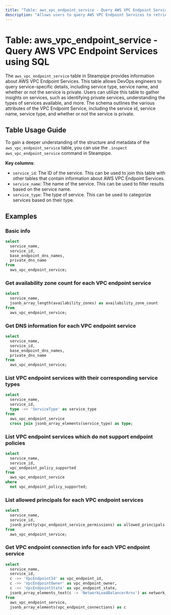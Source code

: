 ```yaml
---
title: "Table: aws_vpc_endpoint_service - Query AWS VPC Endpoint Services using SQL"
description: "Allows users to query AWS VPC Endpoint Services to retrieve detailed information about each service, including service name, service type, and whether or not the service is private."
---
```


# Table: aws_vpc_endpoint_service - Query AWS VPC Endpoint Services using SQL

The `aws_vpc_endpoint_service` table in Steampipe provides information about AWS VPC Endpoint Services. This table allows DevOps engineers to query service-specific details, including service type, service name, and whether or not the service is private. Users can utilize this table to gather insights on services, such as identifying private services, understanding the types of services available, and more. The schema outlines the various attributes of the VPC Endpoint Service, including the service id, service name, service type, and whether or not the service is private.

## Table Usage Guide

To gain a deeper understanding of the structure and metadata of the `aws_vpc_endpoint_service` table, you can use the `.inspect aws_vpc_endpoint_service` command in Steampipe.

**Key columns**:

- `service_id`: The ID of the service. This can be used to join this table with other tables that contain information about AWS VPC Endpoint Services.
- `service_name`: The name of the service. This can be used to filter results based on the service name.
- `service_type`: The type of service. This can be used to categorize services based on their type.

## Examples

### Basic info

```sql
select
  service_name,
  service_id,
  base_endpoint_dns_names,
  private_dns_name
from
  aws_vpc_endpoint_service;
```

### Get availability zone count for each VPC endpoint service

```sql
select
  service_name,
  jsonb_array_length(availability_zones) as availability_zone_count
from
  aws_vpc_endpoint_service;
```

### Get DNS information for each VPC endpoint service

```sql
select
  service_name,
  service_id,
  base_endpoint_dns_names,
  private_dns_name
from
  aws_vpc_endpoint_service;
```

### List VPC endpoint services with their corresponding service types

```sql
select
  service_name,
  service_id,
  type ->> 'ServiceType' as service_type
from
  aws_vpc_endpoint_service
  cross join jsonb_array_elements(service_type) as type;
```

### List VPC endpoint services which do not support endpoint policies

```sql
select
  service_name,
  service_id,
  vpc_endpoint_policy_supported
from
  aws_vpc_endpoint_service
where
  not vpc_endpoint_policy_supported;
```

### List allowed principals for each VPC endpoint services

```sql
select
  service_name,
  service_id,
  jsonb_pretty(vpc_endpoint_service_permissions) as allowed_principals
from
  aws_vpc_endpoint_service;
```

### Get VPC endpoint connection info for each VPC endpoint service

```sql
select
  service_name,
  service_id,
  c ->> 'VpcEndpointId' as vpc_endpoint_id,
  c ->> 'VpcEndpointOwner' as vpc_endpoint_owner,
  c ->> 'VpcEndpointState' as vpc_endpoint_state,
  jsonb_array_elements_text(c -> 'NetworkLoadBalancerArns') as network_loadBalancer_arns
from
  aws_vpc_endpoint_service,
  jsonb_array_elements(vpc_endpoint_connections) as c
```
